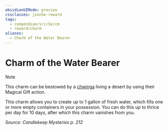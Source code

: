 ```yaml
---
obsidianUIMode: preview
cssclasses: json5e-reward
tags:
  - compendium/src/5e/cm
  - reward/charm
aliases:
  - Charm of the Water Bearer
---
```

# Charm of the Water Bearer

> [!note]
> This charm can be bestowed by a [chwinga](2-Mechanics/CLI/bestiary/elemental/chwinga-cm.md) living a desert by using their Magical Gift action.

This charm allows you to create up to 1 gallon of fresh water, which fills one or more empty containers in your possession. You can do this up to thrice per day for 10 days, after which this charm vanishes from you.

*Source: Candlekeep Mysteries p. 212*
